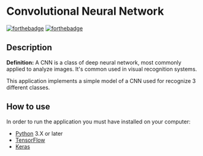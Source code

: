 # Convolutional Neural Network

[![forthebadge](https://forthebadge.com/images/badges/made-with-python.svg)](https://www.python.org/) [![forthebadge](https://forthebadge.com/images/badges/as-seen-on-tv.svg)]()

## Description
**Definition:** A CNN is a class of deep neural network, most commonly applied to analyze images. It's common used in visual recognition systems. 

This application implements a simple model of a CNN used for recognize 3 different classes. 

## How to use
In order to run the application you must have installed on your computer: 
- [Python](https://www.python.org/downloads/) 3.X or later
- [TensorFlow](https://www.tensorflow.org/install)
- [Keras](https://keras.io/getting_started/)
